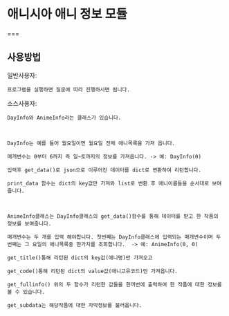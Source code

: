 # 애니시아 애니 정보 모듈
===
## 사용방법

일반사용자:

    프로그램을 실행하면 질문에 따라 진행하시면 됩니다.

    

소스사용자:

    DayInfo와 AnimeInfo라는 클래스가 있습니다.

    

    DayInfo는 예를 들어 월요일이면 월요일 전체 애니목록을 가져 옵니다.

    매개변수는 0부터 6까지 즉 일~토까지의 정보를 가져옵니다. -> 예: DayInfo(0)

    입력후 get_data()로 json으로 이루어진 데이터를 dict로 변환하여 리턴합니다.

    print_data 함수는 dict의 key값만 가져와 list로 변환 후 애니이름들을 순서대로 보여줍니다.



    AnimeInfo클래스는 DayInfo클래스의 get_data()함수를 통해 데이터를 받고 한 작품의 정보를 보여줍니다.

    매개변수는 두 개를 입력 해야합니다. 첫번째는 DayInfo클래스에 입력되는 매개변수이며 두번째는 그 요일의 애니목록중 한가지를 조회합니다.  -> 예: AnimeInfo(0, 0)

    get_title()통해 리턴된 dict의 key값(애니명)만 가져오고

    get_code()통해 리턴된 dict의 value값(애니고유코드)만 가져옵니다.

    get_fullinfo() 위의 두 함수가 리턴한 값들을 한꺼번에 출력하여 한 작품에 대한 정보를 볼 수 있습니다.

    get_subdata는 해당작품에 대한 자막정보를 불러옵니다.
